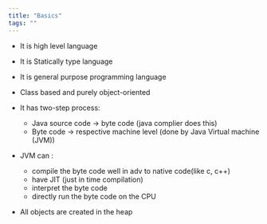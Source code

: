 ```yaml
---
title: "Basics"
tags: ""
---
```

-   It is high level language

-   It is Statically type language

-   It is general purpose programming language

-   Class based and purely object-oriented

-   It has two-step process:
    -   Java source code → byte code (java complier does this)
    -   Byte code → respective machine level (done by Java Virtual machine (JVM))

-   JVM can :
    -   compile the byte code well in adv to native code(like c, c++)
    -   have JIT (just in time compilation)
    -   interpret the byte code
    -   directly run the byte code on the CPU

-   All objects are created in the heap
